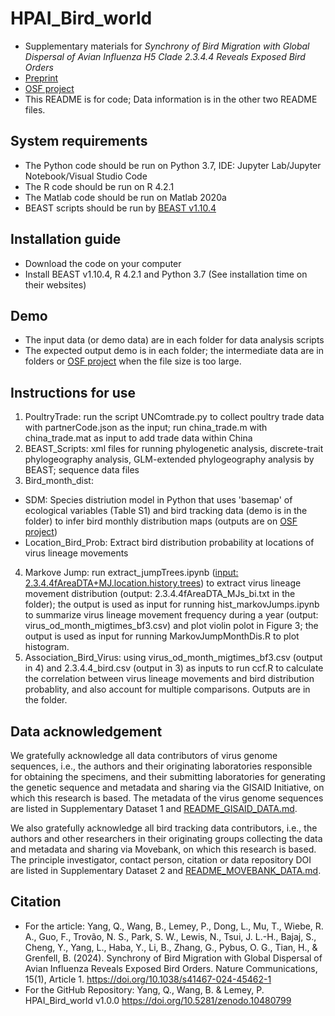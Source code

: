 # HPAI_Bird_world
- Supplementary materials for _Synchrony of Bird Migration with Global Dispersal of Avian Influenza H5 Clade 2.3.4.4 Reveals Exposed Bird Orders_
- [Preprint](https://www.biorxiv.org/content/10.1101/2023.05.22.541648v1.full)
- [OSF project](https://osf.io/7a2uk/)
- This README is for code; Data information is in the other two README files.

## System requirements
- The Python code should be run on Python 3.7, IDE: Jupyter Lab/Jupyter Notebook/Visual Studio Code
- The R code should be run on R 4.2.1
- The Matlab code should be run on Matlab 2020a
- BEAST scripts should be run by [BEAST v1.10.4](https://github.com/beast-dev/beast-mcmc)

## Installation guide
- Download the code on your computer
- Install BEAST v1.10.4, R 4.2.1 and Python 3.7 (See installation time on their websites)

## Demo
- The input data (or demo data) are in each folder for data analysis scripts
- The expected output demo is in each folder; the intermediate data are in folders or [OSF project](https://osf.io/7a2uk/) when the file size is too large.

## Instructions for use
1. PoultryTrade: run the script UNComtrade.py to collect poultry trade data with partnerCode.json as the input; run china_trade.m with china_trade.mat as input to add trade data within China
2. BEAST_Scripts: xml files for running phylogenetic analysis, discrete-trait phylogeography analysis, GLM-extended phylogeography analysis by BEAST; sequence data files
3. Bird_month_dist: 
  - SDM: Species distriution model in Python that uses 'basemap' of ecological variables (Table S1) and bird tracking data (demo is in the folder) to infer bird monthly distribution maps (outputs are on [OSF project](https://osf.io/7a2uk/))
  - Location_Bird_Prob: Extract bird distribution probability at locations of virus lineage movements
4. Markove Jump: run extract_jumpTrees.ipynb ([input: 2.3.4.4fAreaDTA+MJ.location.history.trees](https://osf.io/pkv9c/)) to extract virus lineage movement distribution (output: 2.3.4.4fAreaDTA_MJs_bi.txt in the folder); the output is used as input for running hist_markovJumps.ipynb to summarize virus lineage movement frequency during a year (output: virus_od_month_migtimes_bf3.csv) and plot violin polot in Figure 3; the output is used as input for running MarkovJumpMonthDis.R to plot histogram.
5. Association_Bird_Virus: using virus_od_month_migtimes_bf3.csv (output in 4) and 2.3.4.4_bird.csv (output in 3) as inputs to run ccf.R to calculate the correlation between virus lineage movements and bird distribution probablity, and also account for multiple comparisons. Outputs are in the folder.

## Data acknowledgement
We gratefully acknowledge all data contributors of virus genome sequences, i.e., the authors and their originating laboratories responsible for obtaining the specimens, and their submitting laboratories for generating the genetic sequence and metadata and sharing via the GISAID Initiative, on which this research is based. The metadata of the virus genome sequences are listed in Supplementary Dataset 1 and [README_GISAID_DATA.md](https://github.com/kikiyang/HPAI_Bird_world/blob/main/README_GISAID_DATA.md).

We also gratefully acknowledge all bird tracking data contributors, i.e., the authors and other researchers in their originating groups collecting the data and metadata and sharing via Movebank, on which this research is based. The principle investigator, contact person, citation or data repository DOI are listed in Supplementary Dataset 2 and [README_MOVEBANK_DATA.md](https://github.com/kikiyang/HPAI_Bird_world/blob/main/README_MOVEBANK_DATA.md). 

## Citation
- For the article: Yang, Q., Wang, B., Lemey, P., Dong, L., Mu, T., Wiebe, R. A., Guo, F., Trovão, N. S., Park, S. W., Lewis, N., Tsui, J. L.-H., Bajaj, S., Cheng, Y., Yang, L., Haba, Y., Li, B., Zhang, G., Pybus, O. G., Tian, H., & Grenfell, B. (2024). Synchrony of Bird Migration with Global Dispersal of Avian Influenza Reveals Exposed Bird Orders. Nature Communications, 15(1), Article 1. https://doi.org/10.1038/s41467-024-45462-1
- For the GitHub Repository: Yang, Q., Wang, B. & Lemey, P. HPAI_Bird_world v1.0.0 https://doi.org/10.5281/zenodo.10480799
